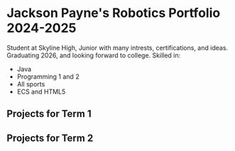 # Jackson Payne's Robotics Portfolio 2024-2025
Student at Skyline High, Junior with many intrests, certifications, and ideas. Graduating 2026, and looking forward to college.
Skilled in:
* Java
* Programming 1 and 2
* All sports
* ECS and HTML5

## Projects for Term 1

## Projects for Term 2


![]()
